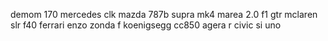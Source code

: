 demom 170
mercedes clk
mazda 787b
supra mk4 
marea 2.0
f1 gtr
mclaren slr
f40
ferrari enzo
zonda f
koenigsegg cc850
agera r
civic si 
uno
